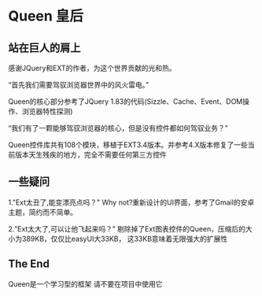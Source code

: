 Queen 皇后
===================================


站在巨人的肩上
-----------------------------------
感谢JQuery和EXT的作者，为这个世界贡献的光和热。

“首先我们需要驾驭浏览器世界中的风火雷电。”

Queen的核心部分参考了JQuery 1.83的代码(Sizzle、Cache、Event、DOM操作、浏览器特性探测)

“我们有了一颗能够驾驭浏览器的核心，但是没有控件都如何驾驭业务？”

Queen控件库共有108个模块，移植于EXT3.4版本。并参考4.X版本修复了一些当前版本天生残疾的地方，完全不需要任何第三方控件


一些疑问
-----------------------------------
1."Ext太丑了,能变漂亮点吗？"
Why not?重新设计的UI界面，参考了Gmail的安卓主题，简约而不简单。

2.“Ext太大了,可以让他飞起来吗？”
剔除掉了Ext图表控件的Queen，压缩后的大小为389KB，仅仅比easyUI大33KB，
这33KB意味着无限强大的扩展性


The End
-----------------------------------
Queen是一个学习型的框架 请不要在项目中使用它
